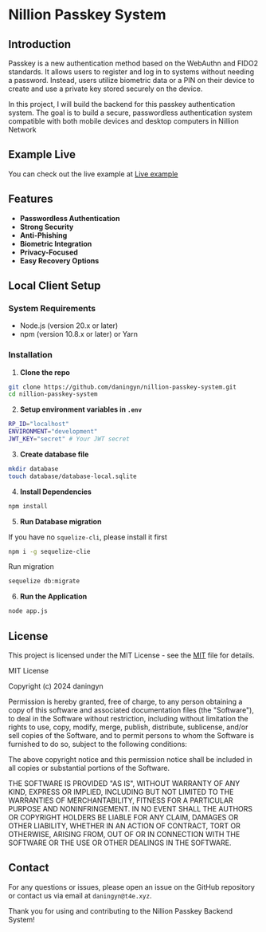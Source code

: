 # Nillion Passkey System

## Introduction

Passkey is a new authentication method based on the WebAuthn and FIDO2 standards. It allows users to register and log in to systems without needing a password. Instead, users utilize biometric data or a PIN on their device to create and use a private key stored securely on the device.

In this project, I will build the backend for this passkey authentication system. The goal is to build a secure, passwordless authentication system compatible with both mobile devices and desktop computers in Nillion Network

## Example Live

You can check out the live example at [Live example](https://nillion-passkey-demo.daningyn.xyz/)

## Features

- **Passwordless Authentication**
- **Strong Security**
- **Anti-Phishing**
- **Biometric Integration**
- **Privacy-Focused**
- **Easy Recovery Options**

## Local Client Setup

### System Requirements

- Node.js (version 20.x or later)
- npm (version 10.8.x or later) or Yarn

### Installation

1. **Clone the repo**

```bash
git clone https://github.com/daningyn/nillion-passkey-system.git
cd nillion-passkey-system
```

2. **Setup environment variables in `.env`**

```bash
RP_ID="localhost"
ENVIRONMENT="development"
JWT_KEY="secret" # Your JWT secret
```

3. **Create database file**

```bash
mkdir database
touch database/database-local.sqlite
```

4. **Install Dependencies**

```bash
npm install
```

5. **Run Database migration**

If you have no `squelize-cli`, please install it first
```bash
npm i -g sequelize-clie
```

Run migration
```bash
sequelize db:migrate
```

6. **Run the Application**

```bash
node app.js 
```

## License

This project is licensed under the MIT License - see the [MIT](https://choosealicense.com/licenses/mit/) file for details.

MIT License

Copyright (c) 2024 daningyn

Permission is hereby granted, free of charge, to any person obtaining a copy
of this software and associated documentation files (the "Software"), to deal
in the Software without restriction, including without limitation the rights
to use, copy, modify, merge, publish, distribute, sublicense, and/or sell
copies of the Software, and to permit persons to whom the Software is
furnished to do so, subject to the following conditions:

The above copyright notice and this permission notice shall be included in all
copies or substantial portions of the Software.

THE SOFTWARE IS PROVIDED "AS IS", WITHOUT WARRANTY OF ANY KIND, EXPRESS OR
IMPLIED, INCLUDING BUT NOT LIMITED TO THE WARRANTIES OF MERCHANTABILITY,
FITNESS FOR A PARTICULAR PURPOSE AND NONINFRINGEMENT. IN NO EVENT SHALL THE
AUTHORS OR COPYRIGHT HOLDERS BE LIABLE FOR ANY CLAIM, DAMAGES OR OTHER
LIABILITY, WHETHER IN AN ACTION OF CONTRACT, TORT OR OTHERWISE, ARISING FROM,
OUT OF OR IN CONNECTION WITH THE SOFTWARE OR THE USE OR OTHER DEALINGS IN THE
SOFTWARE.

## Contact

For any questions or issues, please open an issue on the GitHub repository or contact us via email at `daningyn@t4e.xyz`.

Thank you for using and contributing to the Nillion Passkey Backend System!